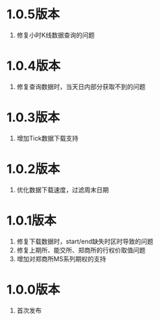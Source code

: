 # 1.0.5版本

1. 修复小时K线数据查询的问题

# 1.0.4版本

1. 修复查询数据时，当天日内部分获取不到的问题

# 1.0.3版本

1. 增加Tick数据下载支持

# 1.0.2版本

1. 优化数据下载速度，过滤周末日期

# 1.0.1版本

1. 修复下载数据时，start/end缺失时区时导致的问题
2. 修复上期所、能交所、郑商所的行权价取值问题
3. 增加对郑商所MS系列期权的支持

# 1.0.0版本

1. 首次发布